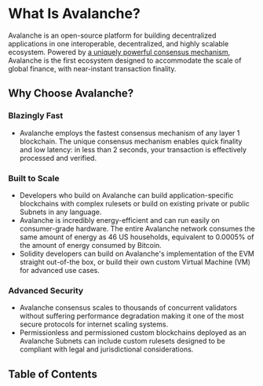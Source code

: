 # What Is Avalanche?

Avalanche is an open-source platform for building decentralized applications in one
interoperable, decentralized, and highly scalable ecosystem.
Powered by [a uniquely powerful consensus mechanism](/learn/avalanche/avalanche-consensus.md),
Avalanche is the first ecosystem designed to
accommodate the scale of global finance, with near-instant transaction finality.

## Why Choose Avalanche?

### Blazingly Fast

- Avalanche employs the fastest consensus mechanism of any layer 1 blockchain. The unique consensus
  mechanism enables quick finality and low latency: in less than 2 seconds, your transaction is
  effectively processed and verified.

### Built to Scale

- Developers who build on Avalanche can build application-specific blockchains with complex rulesets
  or build on existing private or public Subnets in any language.
- Avalanche is incredibly energy-efficient and can run easily on consumer-grade hardware.
  The entire Avalanche network consumes the same amount of energy as 46 US households, equivalent to
  0.0005% of the amount of energy consumed by Bitcoin.
- Solidity developers can build on Avalanche's implementation of the EVM straight out-of-the box, or
  build their own custom Virtual Machine (VM) for advanced use cases.

### Advanced Security

- Avalanche consensus scales to thousands of concurrent validators without suffering performance
  degradation making it one of the most secure protocols for internet scaling systems.
- Permissionless and permissioned custom blockchains deployed as an Avalanche Subnets can include custom
  rulesets designed to be compliant with legal and jurisdictional considerations.



## Table of Contents


